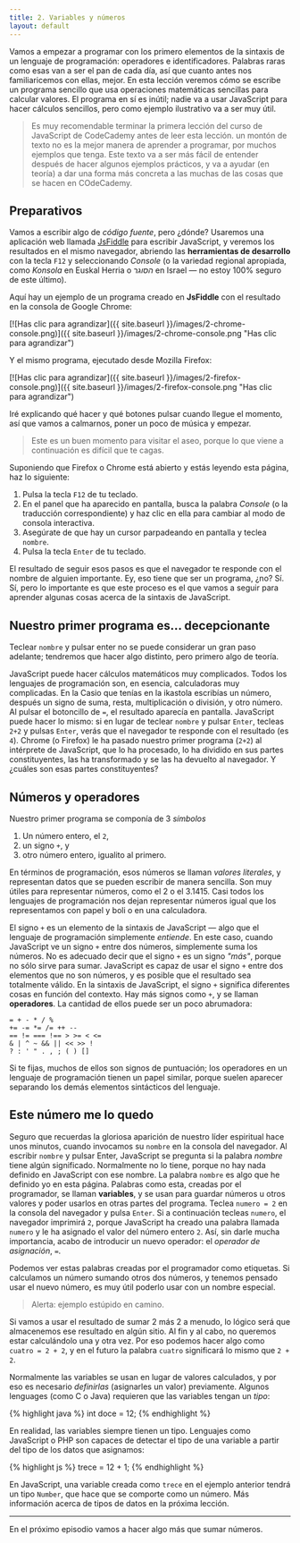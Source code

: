 ```yaml
---
title: 2. Variables y números
layout: default
---
```


Vamos a empezar a programar con los primero elementos de la sintaxis de un lenguaje de programación: 
operadores e identificadores. Palabras raras como esas van a ser el pan de cada día, así que cuanto 
antes nos familiaricemos con ellas, mejor. En esta lección veremos cómo se escribe un programa sencillo que
usa operaciones matemáticas sencillas para calcular valores. El programa en sí es inútil; nadie
va a usar JavaScript para hacer cálculos sencillos, pero como ejemplo ilustrativo va a ser muy útil.

> Es muy recomendable terminar la primera lección del curso de JavaScript de CodeCademy antes de leer 
> esta lección. un montón de texto no es la mejor manera de aprender a programar, por muchos ejemplos
> que tenga. Este texto va a ser más fácil de entender después de hacer algunos ejemplos prácticos, y va a
> ayudar (en teoría) a dar una forma más concreta a las muchas de las cosas que se hacen en COdeCademy.

## Preparativos

Vamos a escribir algo de *código fuente*, pero ¿dónde? Usaremos una aplicación web llamada 
[JsFiddle](http://jsfiddle.net/) para escribir JavaScript, y veremos los resultados en el 
mismo navegador, abriendo las **herramientas de desarrollo** con la tecla `F12` y seleccionando
*Console* (o la variedad regional apropiada, como *Konsola* en Euskal Herria o *הסוגר* en Israel &mdash; no
estoy 100% seguro de este último).

Aquí hay un ejemplo de un programa creado en **JsFiddle** con el resultado en la consola de Google Chrome:

[![Has clic para agrandizar]({{ site.baseurl }}/images/2-chrome-console.png)]({{ site.baseurl }}/images/2-chrome-console.png "Has clic para agrandizar")

Y el mismo programa, ejecutado desde Mozilla Firefox:

[![Has clic para agrandizar]({{ site.baseurl }}/images/2-firefox-console.png)]({{ site.baseurl }}/images/2-firefox-console.png "Has clic para agrandizar")

Iré explicando qué hacer y qué botones pulsar cuando llegue el momento, así que vamos a calmarnos, 
poner un poco de música y empezar.

> Este es un buen momento para visitar el aseo, porque lo que viene
a continuación es difícil que te cagas.

<script>
    var nombre = "Sabin Arana ta Goiri";
</script>

Suponiendo que Firefox o Chrome está abierto y estás leyendo esta página, haz lo siguiente:

1. Pulsa la tecla `F12` de tu teclado.
2. En el panel que ha aparecido en pantalla, busca la palabra *Console* (o la traducción correspondiente) y haz clic en ella para cambiar al modo de consola interactiva. 
3. Asegúrate de que hay un cursor parpadeando en pantalla y teclea `nombre`.
4. Pulsa la tecla `Enter` de tu teclado.

El resultado de seguir esos pasos es que el navegador te responde con el nombre de alguien importante. Ey, eso tiene que ser un programa, ¿no? Sí. Sí, pero lo importante es que este proceso es el que vamos a seguir
para aprender algunas cosas acerca de la sintaxis de JavaScript.

## Nuestro primer programa es... decepcionante

Teclear `nombre` y pulsar enter no se puede considerar un gran paso adelante; tendremos que hacer algo distinto, pero primero algo de teoría.

JavaScript puede hacer cálculos matemáticos muy complicados. Todos los lenguajes de programación son,
en esencia, calculadoras muy complicadas. En la Casio que tenías en la ikastola escribías un número,
después un signo de suma, resta, multiplicación o división, y otro número. Al pulsar el botoncillo
de `=`, el resultado aparecía en pantalla. JavaScript puede hacer lo mismo: si en lugar de teclear
`nombre` y pulsar `Enter`, tecleas `2+2` y pulsas `Enter`, verás que el navegador te responde con el
resultado (es `4`). Chrome (o Firefox) le ha pasado nuestro primer programa (`2+2`) al intérprete de 
JavaScript, que lo ha procesado, lo ha dividido en sus partes constituyentes, las ha transformado y
se las ha devuelto al navegador. Y ¿cuáles son esas partes constituyentes?

## Números y operadores

Nuestro primer programa se componía de 3 *símbolos*

1. Un número entero, el `2`,
2. un signo `+`, y
3. otro número entero, igualito al primero.

En términos de programación, esos números se llaman *valores literales*, y representan datos que se pueden
escribir de manera sencilla. Son muy útiles para representar números, como el 2 o el 3.1415. Casi todos los
lenguajes de programación nos dejan representar números igual que los representamos con papel y boli o
en una calculadora.

El signo `+` es un elemento de la sintaxis de JavaScript &mdash; algo que el lenguaje de programación simplemente *entiende*. En este caso, cuando JavaScript ve un signo `+` entre dos números, simplemente suma
los números. No es adecuado decir que el signo `+` es un signo *"más"*, porque no sólo sirve para sumar. JavaScript es capaz de usar el signo `+` entre dos elementos que no son números, y es posible que el resultado sea totalmente válido. En la sintaxis de JavaScript, el signo `+` significa diferentes cosas
en función del contexto. Hay más signos como `+`, y se llaman **operadores**. La cantidad de ellos puede ser un poco abrumadora:

~~~
= + - * / %
+= -= *= /= ++ --
== != === !== > >= < <=
& | ^ ~ && || << >> !
? : ' " . , ; ( ) []
~~~

Si te fijas, muchos de ellos son signos de puntuación; los operadores en un lenguaje de programación tienen
un papel similar, porque suelen aparecer separando los demás elementos sintácticos del lenguaje.

## Este número me lo quedo

Seguro que recuerdas la gloriosa aparición de nuestro líder espiritual hace unos minutos, cuando invocamos su
`nombre` en la consola del navegador. Al escribir `nombre` y pulsar Enter, JavaScript se pregunta si la 
palabra *nombre* tiene algún significado. Normalmente no lo tiene, porque no hay nada definido en JavaScript
con ese nombre. La palabra `nombre` es algo que he definido yo en esta página. Palabras como esta,
creadas por el programador, se llaman **variables**, y se usan para guardar números u otros valores y poder
usarlos en otras partes del programa. Teclea `numero = 2` en la consola del navegador y pulsa `Enter`. 
Si a continuación tecleas `numero`, el navegador imprimirá `2`, porque JavaScript ha creado una palabra
llamada `numero` y le ha asignado el valor del número entero `2`. Así, sin darle mucha importancia, 
acabo de introducir un nuevo operador: el *operador de asignación*, `=`.

Podemos ver estas palabras creadas por el programador como etiquetas. Si calculamos un número sumando
otros dos números, y tenemos pensado usar el nuevo número, es muy útil poderlo usar con un nombre especial.

> Alerta: ejemplo estúpido en camino.

Si vamos a usar el resultado de sumar 2 más 2 a menudo, lo lógico será que almacenemos ese resultado en 
algún sitio. Al fin y al cabo, no queremos estar calculándolo una y otra vez. Por eso podemos hacer algo como
`cuatro = 2 + 2`, y en el futuro la palabra `cuatro` significará lo mismo que `2 + 2`.

Normalmente las variables se usan en lugar de valores calculados, y por
eso es necesario *definirlas* (asignarles un valor) previamente. Algunos lenguages (como C o Java) requieren que las variables tengan un *tipo*:

{% highlight java %}
int doce = 12;
{% endhighlight  %}

En realidad, las variables siempre tienen un tipo. Lenguajes como
JavaScript o PHP son capaces de detectar el tipo de una variable a
partir del tipo de los datos que asignamos:

{% highlight js %}
trece = 12 + 1;
{% endhighlight  %}

En JavaScript, una variable creada como `trece` en el ejemplo anterior
tendrá un tipo `Number`, que hace que se comporte como un número. Más 
información acerca de tipos de datos en la próxima lección.

---

En el próximo episodio vamos a hacer algo más que sumar números.
